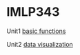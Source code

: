 # IMLP343


Unit1 [basic functions](https://github.com/ericshiao/IMLP343/tree/main/Unit01) 

Unit2 [data visualization](https://github.com/ericshiao/IMLP343/tree/main/Unit02)
